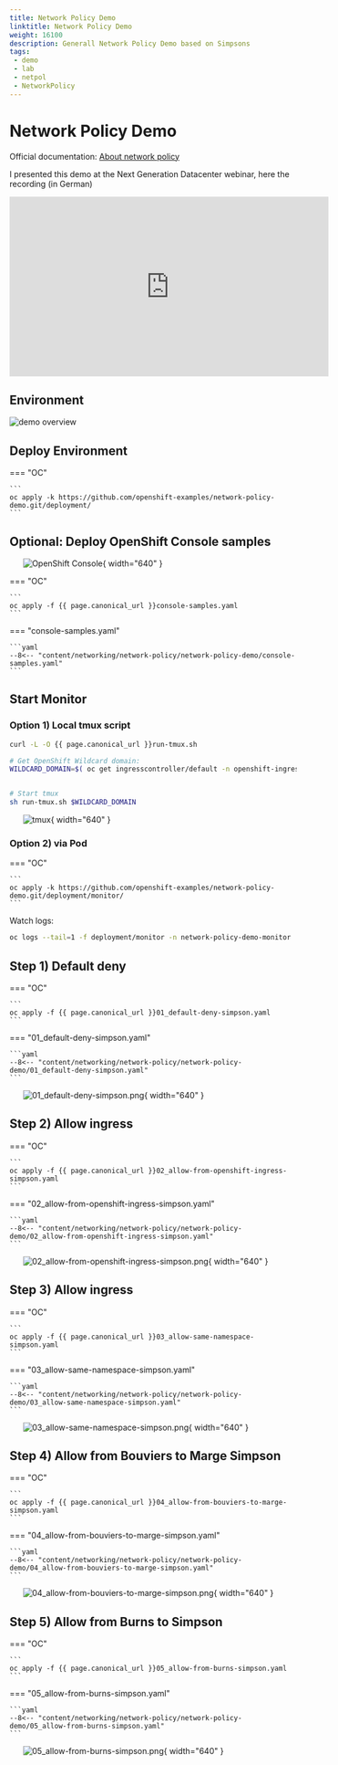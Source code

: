 ```yaml
---
title: Network Policy Demo
linktitle: Network Policy Demo
weight: 16100
description: Generall Network Policy Demo based on Simpsons
tags:
 - demo
 - lab
 - netpol
 - NetworkPolicy
---
```


# Network Policy Demo

Official documentation: [About network policy
](https://docs.openshift.com/container-platform/latest/networking/network_policy/about-network-policy.html)


I presented this demo at the Next Generation Datacenter webinar, here the recording (in German)


<iframe width="560" height="315" src="https://www.youtube-nocookie.com/embed/n3cq7Ql0VSk" title="YouTube video player" frameborder="0" allow="accelerometer; autoplay; clipboard-write; encrypted-media; gyroscope; picture-in-picture" allowfullscreen></iframe>


## Environment

![demo overview](demo-overview-v2.png)

## Deploy Environment

=== "OC"

    ```
    oc apply -k https://github.com/openshift-examples/network-policy-demo.git/deployment/
    ```

## Optional: Deploy OpenShift Console samples

&nbsp;&nbsp;&nbsp;&nbsp;&nbsp;&nbsp;![OpenShift Console](ocp-console.png){ width="640" }

=== "OC"

    ```
    oc apply -f {{ page.canonical_url }}console-samples.yaml
    ```

=== "console-samples.yaml"

    ```yaml
    --8<-- "content/networking/network-policy/network-policy-demo/console-samples.yaml"
    ```


## Start Monitor

### Option 1) Local tmux script

```bash
curl -L -O {{ page.canonical_url }}run-tmux.sh

# Get OpenShift Wildcard domain:
WILDCARD_DOMAIN=$( oc get ingresscontroller/default -n openshift-ingress-operator -o jsonpath="{.status.domain}" )


# Start tmux
sh run-tmux.sh $WILDCARD_DOMAIN
```

&nbsp;&nbsp;&nbsp;&nbsp;&nbsp;&nbsp;![tmux](tmux-example.png){ width="640" }

### Option 2) via Pod 

=== "OC"

    ```
    oc apply -k https://github.com/openshift-examples/network-policy-demo.git/deployment/monitor/
    ```

Watch logs:

```bash
oc logs --tail=1 -f deployment/monitor -n network-policy-demo-monitor
```

## Step 1) Default deny


=== "OC"

    ```
    oc apply -f {{ page.canonical_url }}01_default-deny-simpson.yaml
    ```

=== "01_default-deny-simpson.yaml"

    ```yaml
    --8<-- "content/networking/network-policy/network-policy-demo/01_default-deny-simpson.yaml"
    ```


&nbsp;&nbsp;&nbsp;&nbsp;&nbsp;&nbsp;![01_default-deny-simpson.png](01_default-deny-simpson.png){ width="640" }

## Step 2) Allow ingress


=== "OC"

    ```
    oc apply -f {{ page.canonical_url }}02_allow-from-openshift-ingress-simpson.yaml
    ```

=== "02_allow-from-openshift-ingress-simpson.yaml"

    ```yaml
    --8<-- "content/networking/network-policy/network-policy-demo/02_allow-from-openshift-ingress-simpson.yaml"
    ```


&nbsp;&nbsp;&nbsp;&nbsp;&nbsp;&nbsp;![02_allow-from-openshift-ingress-simpson.png](02_allow-from-openshift-ingress-simpson.png){ width="640" }



## Step 3) Allow ingress


=== "OC"

    ```
    oc apply -f {{ page.canonical_url }}03_allow-same-namespace-simpson.yaml
    ```

=== "03_allow-same-namespace-simpson.yaml"

    ```yaml
    --8<-- "content/networking/network-policy/network-policy-demo/03_allow-same-namespace-simpson.yaml"
    ```


&nbsp;&nbsp;&nbsp;&nbsp;&nbsp;&nbsp;![03_allow-same-namespace-simpson.png](03_allow-same-namespace-simpson.png){ width="640" }


## Step 4) Allow from Bouviers to Marge Simpson


=== "OC"

    ```
    oc apply -f {{ page.canonical_url }}04_allow-from-bouviers-to-marge-simpson.yaml
    ```

=== "04_allow-from-bouviers-to-marge-simpson.yaml"

    ```yaml
    --8<-- "content/networking/network-policy/network-policy-demo/04_allow-from-bouviers-to-marge-simpson.yaml"
    ```


&nbsp;&nbsp;&nbsp;&nbsp;&nbsp;&nbsp;![04_allow-from-bouviers-to-marge-simpson.png](04_allow-from-bouviers-to-marge-simpson.png){ width="640" }


## Step 5) Allow from Burns to Simpson


=== "OC"

    ```
    oc apply -f {{ page.canonical_url }}05_allow-from-burns-simpson.yaml
    ```

=== "05_allow-from-burns-simpson.yaml"

    ```yaml
    --8<-- "content/networking/network-policy/network-policy-demo/05_allow-from-burns-simpson.yaml"
    ```


&nbsp;&nbsp;&nbsp;&nbsp;&nbsp;&nbsp;![05_allow-from-burns-simpson.png](05_allow-from-burns-simpson.png){ width="640" }





